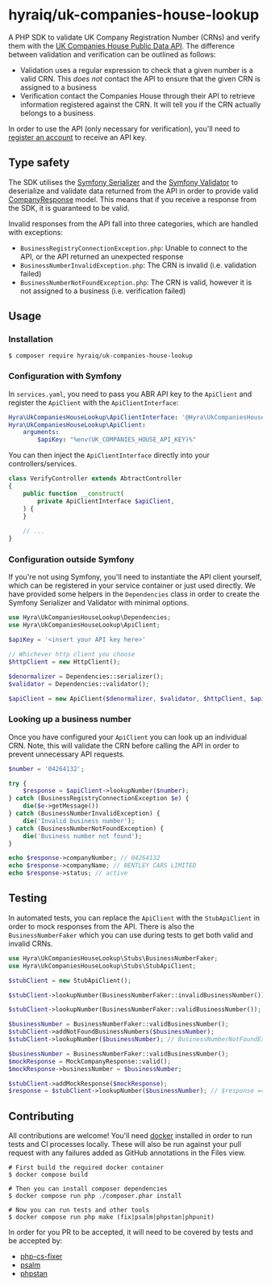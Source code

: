 hyraiq/uk-companies-house-lookup
================

A PHP SDK to validate UK Company Registration Number (CRNs) and verify them with the
[UK Companies House Public Data API](https://developer-specs.company-information.service.gov.uk/companies-house-public-data-api/reference).
The difference between validation and verification can be outlined as follows:

- Validation uses a regular expression to check that a given number is a valid CRN. This _does not_ contact the API to
  ensure that the given CRN is assigned to a business
- Verification contact the Companies House through their API to retrieve information registered against the CRN. It will
  tell you if the CRN actually belongs to a business.

In order to use the API (only necessary for verification), you'll need to
[register an account](https://identity.company-information.service.gov.uk/user/register) to receive an API key.


## Type safety

The SDK utilises the [Symfony Serializer](https://symfony.com/doc/current/components/serializer.html) and the
[Symfony Validator](https://symfony.com/doc/current/components/validator.html) to deserialize and validate data returned
from the API in order to provide valid [CompanyResponse](./src/Model/CompanyResponse.php) model. This means that if you
receive a response from the SDK, it is guaranteed to be valid.

Invalid responses from the API fall into three categories, which are handled with exceptions:

- `BusinessRegistryConnectionException.php`: Unable to connect to the API, or the API returned an unexpected response
- `BusinessNumberInvalidException.php`: The CRN is invalid (i.e. validation failed)
- `BusinessNumberNotFoundException.php`: The CRN is valid, however it is not assigned to a business (i.e. verification failed)


## Usage

### Installation

```shell
$ composer require hyraiq/uk-companies-house-lookup
```

### Configuration with Symfony

In `services.yaml`, you need to pass you ABR API key to the `ApiClient` and register the `ApiClient` with the
`ApiClientInterface`:

```yaml
Hyra\UkCompaniesHouseLookup\ApiClientInterface: '@Hyra\UkCompaniesHouseLookup\ApiClient'
Hyra\UkCompaniesHouseLookup\ApiClient:
    arguments:
        $apiKey: "%env(UK_COMPANIES_HOUSE_API_KEY)%"
```

You can then inject the `ApiClientInterface` directly into your controllers/services.

```php
class VerifyController extends AbtractController
{
    public function __construct(
        private ApiClientInterface $apiClient,
    ) {
    }
    
    // ...  
}
```

### Configuration outside Symfony

If you're not using Symfony, you'll need to instantiate the API client yourself, which can be registered in your service
container or just used directly. We have provided some helpers in the `Dependencies` class in order to create the
Symfony Serializer and Validator with minimal options.

```php
use Hyra\UkCompaniesHouseLookup\Dependencies;
use Hyra\UkCompaniesHouseLookup\ApiClient;

$apiKey = '<insert your API key here>'

// Whichever http client you choose
$httpClient = new HttpClient();

$denormalizer = Dependencies::serializer();
$validator = Dependencies::validator();

$apiClient = new ApiClient($denormalizer, $validator, $httpClient, $apiKey);
```

### Looking up a business number

Once you have configured your `ApiClient` you can look up an individual CRN. Note, this will validate the CRN before
calling the API in order to prevent unnecessary API requests.

```php
$number = '04264132';

try {
    $response = $apiClient->lookupNumber($number);
} catch (BusinessRegistryConnectionException $e) {
    die($e->getMessage())
} catch (BusinessNumberInvalidException) {
    die('Invalid business number');
} catch (BusinessNumberNotFoundException) {
    die('Business number not found');
}

echo $response->companyNumber; // 04264132
echo $response->companyName; // BENTLEY CARS LIMITED
echo $response->status; // active
```


## Testing

In automated tests, you can replace the `ApiClient` with the `StubApiClient` in order to mock responses from the API.
There is also the `BusinessNumberFaker` which you can use during tests to get both valid and invalid CRNs.

```php
use Hyra\UkCompaniesHouseLookup\Stubs\BusinessNumberFaker;
use Hyra\UkCompaniesHouseLookup\Stubs\StubApiClient;

$stubClient = new StubApiClient();

$stubClient->lookupNumber(BusinessNumberFaker::invalidBusinessNumber()); // BusinessNumberInvalidException - Note, the stub still uses the validator

$stubClient->lookupNumber(BusinessNumberFaker::validBusinessNumber()); // LogicException - You need to tell the stub how to respond to specific queries

$businessNumber = BusinessNumberFaker::validBusinessNumber();
$stubClient->addNotFoundBusinessNumbers($businessNumber);
$stubClient->lookupNumber($businessNumber); // BusinessNumberNotFoundException

$businessNumber = BusinessNumberFaker::validBusinessNumber();
$mockResponse = MockCompanyResponse::valid();
$mockResponse->businessNumber = $businessNumber;

$stubClient->addMockResponse($mockResponse);
$response = $stubClient->lookupNumber($businessNumber); // $response === $mockResponse
```


## Contributing

All contributions are welcome! You'll need [docker](https://docs.docker.com/engine/install/) installed in order to
run tests and CI processes locally. These will also be run against your pull request with any failures added as
GitHub annotations in the Files view.

```shell
# First build the required docker container
$ docker compose build

# Then you can install composer dependencies
$ docker compose run php ./composer.phar install

# Now you can run tests and other tools
$ docker compose run php make (fix|psalm|phpstan|phpunit)
```

In order for you PR to be accepted, it will need to be covered by tests and be accepted by:

- [php-cs-fixer](https://github.com/FriendsOfPhp/PHP-CS-Fixer)
- [psalm](https://github.com/vimeo/psalm/)
- [phpstan](https://github.com/phpstan/phpstan)
